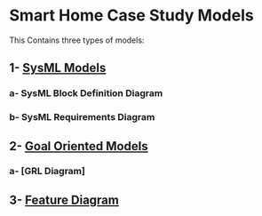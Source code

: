 # Smart Home Case Study Models
This Contains three types of models:  

## 1- [SysML Models](SysML/) 

   ### a- SysML Block Definition Diagram
   ### b- SysML Requirements Diagram
   
## 2- [Goal Oriented Models](GRL/)
   ### a- [GRL Diagram]
## 3- [Feature Diagram](Feature/)
